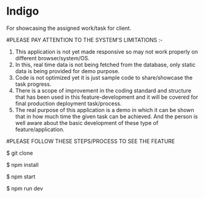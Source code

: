 # Indigo
For showcasing the assigned work/task for client.

#PLEASE PAY ATTENTION TO THE SYSTEM'S LIMITATIONS :-

1. This application is not yet made responsive so may not work properly on different browser/system/OS.
2. In this, real time data is not being fetched from the database, only static data is being provided for demo purpose.
3. Code is not optimized yet it is just sample code to share/showcase the task progress.
4. There is a scope of improvement in the coding standard and structure that has been used in this feature-development and it will be covered for final 
   production deployment task/process.
5. The real purpose of this application is a demo in which it can be shown that in how much time the given task can be achieved. And the person is well aware 
   about the basic development of these type of feature/application.

#PLEASE FOLLOW THESE STEPS/PROCESS TO SEE THE FEATURE

$ git clone

$ npm install

$ npm start

$ npm run dev
